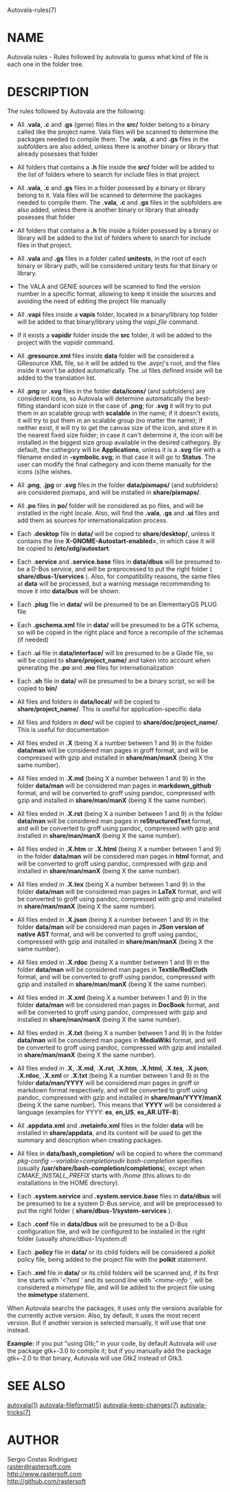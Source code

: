 Autovala-rules(7)

# NAME

Autovala rules - Rules followed by autovala to guess what kind of file is each one in the folder tree.

# DESCRIPTION

The rules followed by Autovala are the following:

* All **.vala**, **.c** and **.gs** (genie) files in the **src/** folder belong to a binary called like the project name. Vala files will be scanned to determine the packages needed to compile them. The **.vala**, **.c** and **.gs** files in the subfolders are also added, unless there is another binary or library that already posesses that folder

* All folders that contains a **.h** file inside the **src/** folder will be added to the list of folders where to search for include files in that project.

* All **.vala**, **.c** and **.gs** files in a folder posessed by a binary or library belong to it. Vala files will be scanned to determine the packages needed to compile them. The **.vala**, **.c** and **.gs** files in the subfolders are also added, unless there is another binary or library that already posesses that folder

* All folders that contains a **.h** file inside a folder posessed by a binary or library will be added to the list of folders where to search for include files in that project.

* All **.vala** and **.gs** files in a folder called **unitests**, in the root of each binary or library path, will be considered unitary tests for that binary or library.

* The VALA and GENIE sources will be scanned to find the version number in a specific format, allowing to keep it inside the sources and avoiding the need of editing the project file manually

* All **.vapi** files inside a **vapis** folder, located in a binary/library top folder will be added to that binary/library using the *vapi_file* command.

* If it exists a **vapidir** folder inside the **src** folder, it will be added to the project with the *vapidir* command.

* All **.gresource.xml** files inside **data** folder will be considered a GResource XML file, so it will be added to the .avprj's root, and the files inside it won't be added automatically. The .ui files defined inside will be added to the translation list.

* All **.png** or **.svg** files in the folder **data/icons/** (and subfolders) are considered icons, so Autovala will determine automatically the best-fitting standard icon size in the case of **.png**; for **.svg** it will try to put them in an scalable group with **scalable** in the name; if it doesn't exists, it will try to put them in an scalable group (no matter the name); if neither exist, it will try to get the canvas size of the icon, and store it in the nearest fixed size folder; in case it can't determine it, the icon will be installed in the biggest size group available in the desired cathegory. By default, the cathegory will be **Applications**, unless it is a **.svg** file with a filename ended in **-symbolic.svg**; in that case it will go to **Status**. The user can modify the final cathegory and icon theme manually for the icons (s)he wishes.

* All **.png**, **.jpg** or **.svg** files in the folder **data/pixmaps/** (and subfolders) are considered pixmaps, and will be installed in **share/pixmaps/**.

* All **.po** files in **po/** folder will be considered as po files, and will be installed in the right locale. Also, will find the **.vala**, **.gs** and **.ui** files and add them as sources for internationalization process.

* Each **.desktop** file in **data/** will be copied to **share/desktop/**, unless it contains the line **X-GNOME-Autostart-enabled=**, in which case it will be copied to **/etc/xdg/autostart**.

* Each **.service** and **.service.base** files in **data/dbus** will be presumed to be a D-Bus service, and will be preprocessed to put the right folder ( **share/dbus-1/services** ). Also, for compatibility reasons, the same files at **data** will be processed, but a warning message recommending to move it into **data/bus** will be shown.

* Each **.plug** file in **data/** will be presumed to be an ElementaryOS PLUG file

* Each **.gschema.xml** file in **data/** will be presumed to be a GTK schema, so will be copied in the right place and force a recompile of the schemas (if needed)

* Each **.ui** file in **data/interface/** will be presumed to be a Glade file, so will be copied to **share/project_name/** and taken into account when generating the **.po** and **.mo** files for internationalization

* Each **.sh** file in **data/** will be presumed to be a binary script, so will be copied to **bin/**

* All files and folders in **data/local/** will be copied to **share/project_name/**. This is useful for application-specific data

* All files and folders in **doc/** will be copied to **share/doc/project_name/**. This is useful for documentation

* All files ended in **.X** (being X a number between 1 and 9) in the folder **data/man** will be considered man pages in groff format, and will be compressed with gzip and installed in **share/man/manX** (being X the same number).

* All files ended in **.X.md** (being X a number between 1 and 9) in the folder **data/man** will be considered man pages in **markdown_github** format, and will be converted to groff using pandoc, compressed with gzip and installed in **share/man/manX** (being X the same number).

* All files ended in **.X.rst** (being X a number between 1 and 9) in the folder **data/man** will be considered man pages in **reStructuredText** format, and will be converted to groff using pandoc, compressed with gzip and installed in **share/man/manX** (being X the same number).

* All files ended in **.X.htm** or **.X.html** (being X a number between 1 and 9) in the folder **data/man** will be considered man pages in **html** format, and will be converted to groff using pandoc, compressed with gzip and installed in **share/man/manX** (being X the same number).

* All files ended in **.X.tex** (being X a number between 1 and 9) in the folder **data/man** will be considered man pages in **LaTeX** format, and will be converted to groff using pandoc, compressed with gzip and installed in **share/man/manX** (being X the same number).

* All files ended in **.X.json** (being X a number between 1 and 9) in the folder **data/man** will be considered man pages in **JSon version of native AST** format, and will be converted to groff using pandoc, compressed with gzip and installed in **share/man/manX** (being X the same number).

* All files ended in **.X.rdoc** (being X a number between 1 and 9) in the folder **data/man** will be considered man pages in **Textile/RedCloth** format, and will be converted to groff using pandoc, compressed with gzip and installed in **share/man/manX** (being X the same number).

* All files ended in **.X.xml** (being X a number between 1 and 9) in the folder **data/man** will be considered man pages in **DocBook** format, and will be converted to groff using pandoc, compressed with gzip and installed in **share/man/manX** (being X the same number).

* All files ended in **.X.txt** (being X a number between 1 and 9) in the folder **data/man** will be considered man pages in **MediaWiki** format, and will be converted to groff using pandoc, compressed with gzip and installed in **share/man/manX** (being X the same number).

* All files ended in **.X**, **.X.md**, **.X.rst**, **.X.htm**, **.X.html**, **.X.tex**, **.X.json**, **.X.rdoc**, **.X.xml** or **.X.txt** (being X a number between 1 and 9) in the folder **data/man/YYYY** will be considered man pages in groff or markdown format respectively, and will be converted to groff using pandoc, compressed with gzip and installed in **share/man/YYYY/manX** (being X the same number). This means that **YYYY** will be considered a language (examples for YYYY: **es**, **en_US**, **es_AR.UTF-8**).

* All **.appdata.xml** and **.metainfo.xml** files in the folder **data** will be installed in **share/appdata**, and its content will be used to get the summary and description when creating packages.

* All files in **data/bash_completion/** will be copied to where the command *pkg-config --variable=completionsdir bash-completion* specifies (usually **/usr/share/bash-completion/completions**), except when *CMAKE_INSTALL_PREFIX* starts with */home* (this allows to do installations in the HOME directory).

* Each **.system.service** and **.system.service.base** files in **data/dbus** will be presumed to be a system D-Bus service, and will be preprocessed to put the right folder ( **share/dbus-1/system-services** ).

* Each **.conf** file in **data/dbus** will be presumed to be a D-Bus configuration file, and will be configured to be installed in the right folder (usually *share/dbus-1/system.d*)

* Each **.policy** file in **data/** or its child folders will be considered a *polkit* policy file, being added to the project file with the **polkit** statement.

* Each **.xml** file in **data/** or its child folders will be scanned and, if its first line starts with *'<?xml '* and its second line with *'<mime-info '*, will be considered a *mimetype* file, and will be added to the project file using the **mimetype** statement.

When Autovala searchs the packages, it uses only the versions available for the currently active version. Also, by default, it uses the most recent version. But if another version is selected manually, it will use that one instead.

**Example:** if you put "using Gtk;" in your code, by default Autovala will use the package gtk+-3.0 to compile it; but if you manually add the package gtk+-2.0 to that binary, Autovala will use Gtk2 instead of Gtk3.

# SEE ALSO

[autovala(1)](autovala.1) [autovala-fileformat(5)](autovala-fileformat.5) [autovala-keep-changes(7)](autovala-keep-changes.7) [autovala-tricks(7)](autovala-tricks.7)

# AUTHOR

Sergio Costas Rodriguez  
raster@rastersoft.com  
http://www.rastersoft.com  
http://github.com/rastersoft  
